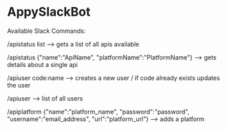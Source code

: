 # AppySlackBot

Available Slack Commands:

/apistatus list 
--> gets a list of all apis available

/apistatus {"name":"ApiName", "platformName":"PlatformName"}
--> gets details about a single api

/apiuser code:name 
--> creates a new user / if code already exists updates the user

/apiuser 
--> list of all users

/apiplatform {"name":"platform_name", "password":"password", "username":"email_address", "url":"platform_url"}
--> adds a platform 
